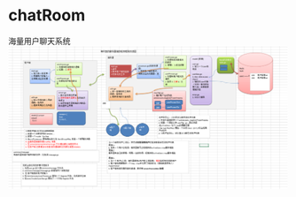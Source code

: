 # chatRoom
海量用户聊天系统
![Image text](https://github.com/VikiChen/img-center/blob/master/%E6%B5%B7%E9%87%8F%E7%94%A8%E6%88%B7%E9%80%9A%E8%AE%AF%E7%B3%BB%E7%BB%9F%E6%9E%B6%E6%9E%84.png)